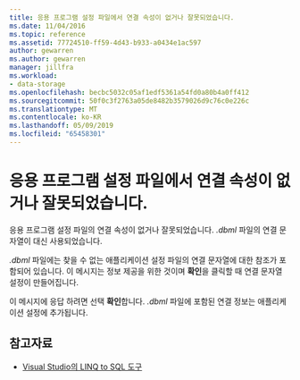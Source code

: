 ```yaml
---
title: 응용 프로그램 설정 파일에서 연결 속성이 없거나 잘못되었습니다.
ms.date: 11/04/2016
ms.topic: reference
ms.assetid: 77724510-ff59-4d43-b933-a0434e1ac597
author: gewarren
ms.author: gewarren
manager: jillfra
ms.workload:
- data-storage
ms.openlocfilehash: becbc5032c05af1edf5361a54fd0a80b4a0ff412
ms.sourcegitcommit: 50f0c3f2763a05de8482b3579026d9c76c0e226c
ms.translationtype: MT
ms.contentlocale: ko-KR
ms.lasthandoff: 05/09/2019
ms.locfileid: "65458301"
---
```

# <a name="the-connection-property-in-the-application-settings-file-is-missing-or-incorrect"></a>응용 프로그램 설정 파일에서 연결 속성이 없거나 잘못되었습니다.

응용 프로그램 설정 파일의 연결 속성이 없거나 잘못되었습니다. *.dbml* 파일의 연결 문자열이 대신 사용되었습니다.

*.dbml* 파일에는 찾을 수 없는 애플리케이션 설정 파일의 연결 문자열에 대한 참조가 포함되어 있습니다. 이 메시지는 정보 제공을 위한 것이며 **확인**을 클릭할 때 연결 문자열 설정이 만들어집니다.

이 메시지에 응답 하려면 선택 **확인**합니다. *.dbml* 파일에 포함된 연결 정보는 애플리케이션 설정에 추가됩니다.

## <a name="see-also"></a>참고자료

- [Visual Studio의 LINQ to SQL 도구](../data-tools/linq-to-sql-tools-in-visual-studio2.md)